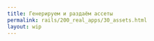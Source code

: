 ```yaml
---
title: Генерируем и раздаём ассеты
permalink: rails/200_real_apps/30_assets.html
layout: wip
---
```

